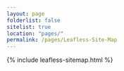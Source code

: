 ```yaml
---
layout: page
folderlist: false
sitelist: true
location: "pages/"
permalink: /pages/Leafless-Site-Map
---
```


{% include leafless-sitemap.html %}